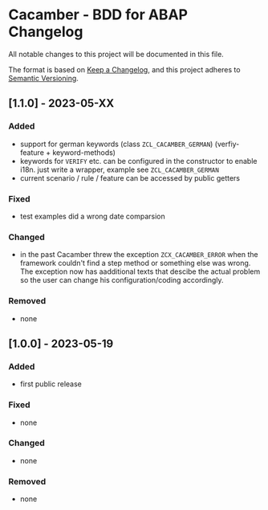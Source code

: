 # Cacamber - BDD for ABAP Changelog

All notable changes to this project will be documented in this file.

The format is based on [Keep a Changelog](https://keepachangelog.com/en/1.0.0/),
and this project adheres to [Semantic Versioning](https://semver.org/spec/v2.0.0.html).

## [1.1.0] - 2023-05-XX

### Added

- support for german keywords (class `ZCL_CACAMBER_GERMAN`) (verfiy-feature + keyword-methods)
- keywords for `VERIFY` etc. can be configured in the constructor to enable i18n. just write a wrapper, example see `ZCL_CACAMBER_GERMAN`
- current scenario / rule / feature can be accessed by public getters

### Fixed

- test examples did a wrong date comparsion

### Changed

- in the past Cacamber threw the exception `ZCX_CACAMBER_ERROR` when the framework couldn't find a step method or something else was wrong. The exception now has aadditional texts that descibe the actual problem so the user can change his configuration/coding accordingly.

### Removed

- none

## [1.0.0] - 2023-05-19

### Added

- first public release

### Fixed

- none

### Changed

- none

### Removed

- none
